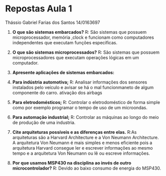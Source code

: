 # Repostas Aula 1
Thássio Gabriel Farias dos Santos  14/0163697

1. **O que são sistemas embarcados?**
  R: São sistemas que possuem microprocessador, memória ,clock e funcionam como computadores independentes que executam funções especificas.

2. **O que são sistemas microprocessados?**
  R: São sistemas que possuem microprocessadores que executam operações lógicas em um computador.

3. **Apresente aplicações de sistemas embarcados:**
  1. **Para indústria automotiva;**
  R: Analisar informações dos sensores instalados pelo veículo e avisar se há o mal funcionmaneto de algum
  componente do carro. ativação dos airbags
  2. **Para eletrodomésticos;**
  R: Controlar o eletrodoméstico de forma simple como por exemplo programar o tempo de uso de um microondas.
  3. **Para automação industrial;**
  R: Controlar as máquinas ao longo do meio de produção de uma industria.

4. **Cite arquiteturas possíveis e as diferenças entre elas.**
  R:As arquiteturas são a Harvard Architecture e a Von Neumann Architecture. A arquitetura Von Neumann é mais simples e menos eficiente pois a arquitetura Harvard consegue ler e escrever informações ao mesmo tempo e a arquitetura Von Neumann ou lê ou escreve informações.

5. **Por que usamos MSP430 na disciplina ao invés de outro microcontrolador?**
  R: Devido ao baixo consumo de energia do MSP430.

